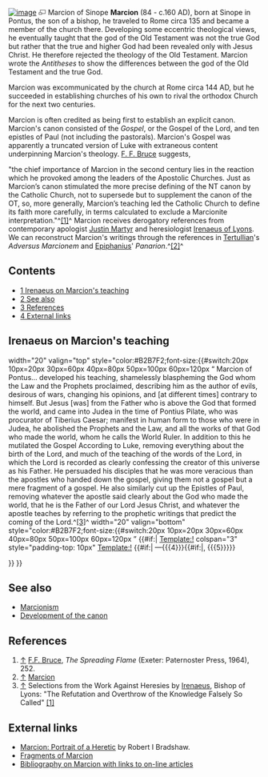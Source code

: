[![image](images/thumb/d/dc/Marcion.jpg/180px-Marcion.jpg)](http://www.theopedia.com/File:Marcion.jpg)
[![image](data:image/png;base64,iVBORw0KGgoAAAANSUhEUgAAAA8AAAALCAAAAACFLIiAAAAAAnRSTlMA/1uRIrUAAABPSURBVAjXY/j///+5vXDwjAHIr26ZAgXZe8H8a/+hoIcw/9nevdVL9+79DuPvzQYZFPUezu8BMZLXgkExnD8HAu6hqv//n+HZVjD4DuUDAKlChD3fj6aPAAAAAElFTkSuQmCC)](http://www.theopedia.com/File:Marcion.jpg "Enlarge")
Marcion of Sinope
**Marcion** (84 - c.160 AD), born at Sinope in Pontus, the son of a
bishop, he traveled to Rome circa 135 and became a member of the
church there. Developing some eccentric theological views, he
eventually taught that the god of the Old Testament was not the
true God but rather that the true and higher God had been revealed
only with Jesus Christ. He therefore rejected the theology of the
Old Testament. Marcion wrote the *Antitheses* to show the
differences between the god of the Old Testament and the true God.

Marcion was excommunicated by the church at Rome circa 144 AD, but
he succeeded in establishing churches of his own to rival the
orthodox Church for the next two centuries.

Marcion is often credited as being first to establish an explicit
canon. Marcion's canon consisted of the *Gospel*, or the Gospel of
the Lord, and ten epistles of Paul (not including the pastorals).
Marcion's Gospel was apparently a truncated version of Luke with
extraneous content underpinning Marcion's theology.
[F. F. Bruce](F._F._Bruce "F. F. Bruce") suggests,

"the chief importance of Marcion in the second century lies in the
reaction which he provoked among the leaders of the Apostolic
Churches. Just as Marcion’s canon stimulated the more precise
defining of the NT canon by the Catholic Church, not to supersede
but to supplement the canon of the OT, so, more generally,
Marcion’s teaching led the Catholic Church to define its faith more
carefully, in terms calculated to exclude a Marcionite
interpretation."^[[1]](#note-0)^
Marcion receives derogatory references from contemporary apologist
[Justin Martyr](Justin_Martyr "Justin Martyr") and heresiologist
[Irenaeus of Lyons](Irenaeus "Irenaeus"). We can reconstruct
Marcion's writings through the references in
[Tertullian](Tertullian "Tertullian")'s *Adversus Marcionem* and
[Epiphanius](Epiphanius "Epiphanius")' *Panarion*.^[[2]](#note-1)^

## Contents

-   [1 Irenaeus on Marcion's teaching](#Irenaeus_on_Marcion.27s_teaching)
-   [2 See also](#See_also)
-   [3 References](#References)
-   [4 External links](#External_links)

## Irenaeus on Marcion's teaching

width="20" valign="top"
style="color:\#B2B7F2;font-size:{{\#switch:20px
10px=20px
30px=60px
40px=80px
50px=100px
60px=120px
“
Marcion of Pontus... developed his teaching, shamelessly
blaspheming the God whom the Law and the Prophets proclaimed,
describing him as the author of evils, desirous of wars, changing
his opinions, and [at different times] contrary to himself. But
Jesus [was] from the Father who is above the God that formed the
world, and came into Judea in the time of Pontius Pilate, who was
procurator of Tiberius Caesar; manifest in human form to those who
were in Judea, he abolished the Prophets and the Law, and all the
works of that God who made the world, whom he calls the World
Ruler. In addition to this he mutilated the Gospel According to
Luke, removing everything about the birth of the Lord, and much of
the teaching of the words of the Lord, in which the Lord is
recorded as clearly confessing the creator of this universe as his
Father. He persuaded his disciples that he was more veracious than
the apostles who handed down the gospel, giving them not a gospel
but a mere fragment of a gospel. He also similarly cut up the
Epistles of Paul, removing whatever the apostle said clearly about
the God who made the world, that he is the Father of our Lord Jesus
Christ, and whatever the apostle teaches by referring to the
prophetic writings that predict the coming of the
Lord.^[[3]](#note-2)^
width="20" valign="bottom"
style="color:\#B2B7F2;font-size:{{\#switch:20px
10px=20px
30px=60px
40px=80px
50px=100px
60px=120px
”
{{\#if:|
[Template:!](http://www.theopedia.com/index.php?title=Template:!&action=edit&redlink=1 "Template:! (page does not exist)")
colspan="3" style="padding-top: 10px"
[Template:!](http://www.theopedia.com/index.php?title=Template:!&action=edit&redlink=1 "Template:! (page does not exist)")
{{\#if:|
—{{{4}}}{{\#if:|, {{{5}}}}}

}}
}}

## See also

-   [Marcionism](Marcionism "Marcionism")
-   [Development of the canon](Development_of_the_canon "Development of the canon")

## References

1.  [↑](#ref-0) [F.F. Bruce](F.F._Bruce "F.F. Bruce"),
    *The Spreading Flame* (Exeter: Paternoster Press, 1964), 252.
2.  [↑](#ref-1)
    [Marcion](http://www.earlychristianwritings.com/marcion.html)
3.  [↑](#ref-2) Selections from the Work Against Heresies by
    [Irenaeus](Irenaeus "Irenaeus"), Bishop of Lyons: "The Refutation
    and Overthrow of the Knowledge Falsely So Called"
    [[1]](http://www.ccel.org/ccel/richardson/fathers.xi.i.iii.html)

## External links

-   [Marcion: Portrait of a Heretic](http://www.earlychurch.org.uk/article_marcion.html)
    by Robert I Bradshaw.
-   [Fragments of Marcion](http://www.earlychristianwritings.com/marcion.html)
-   [Bibliography on Marcion with links to on-line articles](http://www.earlychurch.org.uk/marcion.php)



